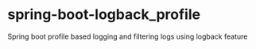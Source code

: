 # spring-boot-logback_profile
Spring boot profile based logging and filtering logs using logback feature
